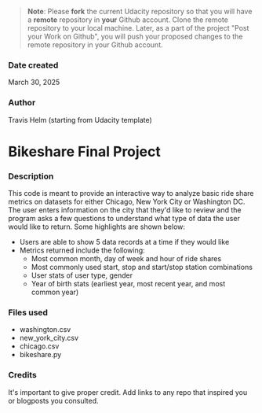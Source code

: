 >**Note**: Please **fork** the current Udacity repository so that you will have a **remote** repository in **your** Github account. Clone the remote repository to your local machine. Later, as a part of the project "Post your Work on Github", you will push your proposed changes to the remote repository in your Github account.

### Date created
March 30, 2025

### Author
Travis Helm (starting from Udacity template)

# Bikeshare Final Project

### Description
This code is meant to provide an interactive way to analyze basic ride share metrics
on datasets for either Chicago, New York City or Washington DC.  The user enters 
information on the city that they'd like to review and the program asks a few questions
to understand what type of data the user would like to return. Some highlights are shown below:  

- Users are able to show 5 data records at a time if they would like
- Metrics returned include the following:
  - Most common month, day of week and hour of ride shares
  - Most commonly used start, stop and start/stop station combinations
  - User stats of user type, gender
  - Year of birth stats (earliest year, most recent year, and most common year)

### Files used
- washington.csv
- new_york_city.csv
- chicago.csv
- bikeshare.py

### Credits
It's important to give proper credit. Add links to any repo that inspired you or blogposts you consulted.